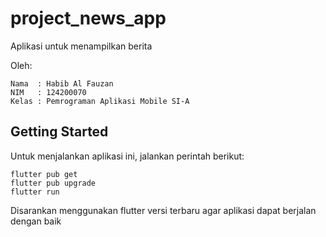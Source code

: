 # project_news_app

Aplikasi untuk menampilkan berita

Oleh:

```
Nama  : Habib Al Fauzan
NIM   : 124200070
Kelas : Pemrograman Aplikasi Mobile SI-A
```

## Getting Started
Untuk menjalankan aplikasi ini, jalankan perintah berikut:
```
flutter pub get
flutter pub upgrade
flutter run
```

Disarankan menggunakan flutter versi terbaru agar aplikasi dapat berjalan dengan baik
